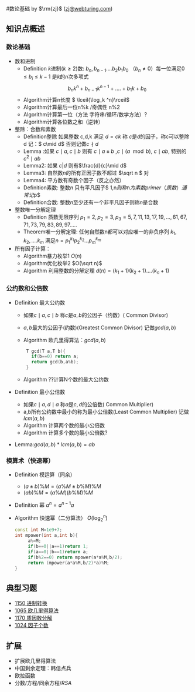 #数论基础
by $\rm{zj}$ (zj@webturing.com)
## 知识点概述
### 数论基础
- 数和进制
  - Definition  $k$进制($k \geq 2$)数: $b_n,b_{n-1}....b_2b_1b_0$ （$b_n \neq 0$）每一位满足$0 \leq b_i \leq k-1$
    是$k$的$n$次多项式 $$b_n k^n+b_{n-1} k^{n-1}+....+b_1 k + b_0$$
  - Algorithm计算n长度 $ \lceil{\log_k ^n}\rceil$
  - Algorithm计算最后一位n%k /奇偶性 n%2 
  - Algorithm计算第一位（方法 字符串/循环/数学方法）?
  - Algorithm计算各位数之和（逆转）
- 整除：合数和素数
  - Definition整除 如果整数 c,d,k 满足 $d=ck$ 称 $c$是$d$的因子，称c可以整除 d 记：$ c\mid d$ 否则记做$c\nmid d$
  - Lemma :如果 $c\mid a,c\mid b$ 则有 $c\mid a \pm b$  ,$c\mid (a\mod b)$, $c\mid ab$, 特别的 $c^2\mid ab$
  - Lemma2: 如果 $c|d$  则有$\frac{d}{c}\mid d$
  - Lemma3: 自然数$n$的所有正因子数不超过 $\sqrt n $ 对
  - Lemma4: 平方数有奇数个因子（反之亦然）
  - Definition素数: 整数$n$ 只有平凡因子$ 1,n$则称$n$为素数primer（质数）通常记$p$ 
  - Definition合数: 整数$n$至少还有一个非平凡因子则称$n$是合数
- 整数唯一分解定理
  - Definition 质数无限序列 $p_1=2, p_2=3, p_3=5, 7, 11, 13, 17, 19,..., 61, 67, 71, 73, 79, 83, 89, 97.....$
  - Theorem唯一分解定理: 任何自然数n都可以对应唯一的非负序列 $k_1,k_2,....k_m$ 满足$n={p_1}^{k_1}{p_2}^{k_2}...{p_m}^{k_m}$ 
- 所有因子计算：
  - Algorithm暴力枚举1 $O(n)$
  - Algorithm优化枚举2 $O(\sqrt n)$
  - Algorithm 利用整数的分解定理  $d(n)=(k_1+1)(k_2+1)....(k_n+1)$
### 公约数和公倍数
- Definition 最大公约数

  - 如果$c\mid a,c\mid b$ 称$c$是$a,b$的公因子（约数）( Common Divisor) 

  - $a,b$最大的公因子(约数)(Greatest Common Divisor)  记做$gcd(a,b)$

  - Algorithm 欧几里得算法：$gcd(a,b)$

     ```c++
      T gcd(T a,T b){
        if(b==0) return a;
        return gcd(b,a%b);
      }
     ```

  - Algorithm ??计算N个数的最大公约数

- Definition 最小公倍数

  - 如果$c\mid a,d\mid a$ 称$a$是$c,d$的公倍数( Common Multiplier) 
  - a,b所有公约数中最小的称为最小公倍数(Least  Common Multiplier)  记做$lcm(a,b)$
  - Algorithm 计算两个数的最小公倍数
  - Algorithm 计算多个数的最小公倍数?

- Lemma:$gcd(a,b) * lcm(a,b)= a b$

  
### 模算术（快速幂）
 - Definition 模运算（同余）

    - $(a \pm b)\% M=(a\% M \pm b\% M)\% M$
    - $(ab)\% M=(a\% M) (b\%M)\%M$

 - Definition 幂 $a^n=a^{n-1}  a$

 - Algorithm 快速幂（二分算法） $O(\log_2^n)$

      ```c++
      const int M=1e9+7;
      int mpower(int a,int b){
           a%=M;
           if(b==0||a==1)return 1;
           if(a==0||b==1)return a;
           if(b%2==0) return mpower(a*a%M,b/2);
           return (mpower(a*a%M,b/2)*a)%M;
      }
      ```


## 典型习题
- [1150 进制转换](http://oj.noi.cn/oj/#main/show/1150)
- [1065 欧几里得算法 ](http://oj.noi.cn/oj/#main/show/1065)
- [1170 质因数分解 ](http://oj.noi.cn/oj/#main/show/1170)
- [1024 因子个数 ](http://oj.noi.cn/oj/#main/show/1024)
## 扩展

- 扩展欧几里得算法
- 中国剩余定理：韩信点兵
- 欧拉函数
- 分数/方程/同余方程/$RSA$
